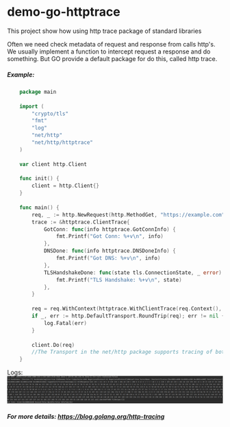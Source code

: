 # demo-go-httptrace

This project show how using http trace package of standard libraries

Often we need check metadata of request and response from calls http's. We usually implement a function to intercept request a response and do something. But GO provide a default package for do this, called http trace.

##### Example:
```go
    package main
    
    import (
    	"crypto/tls"
    	"fmt"
    	"log"
    	"net/http"
    	"net/http/httptrace"
    )
    
    var client http.Client
    
    func init() {
    	client = http.Client{}
    }
    
    func main() {
    	req, _ := http.NewRequest(http.MethodGet, "https://example.com", nil)
    	trace := &httptrace.ClientTrace{
    		GotConn: func(info httptrace.GotConnInfo) {
    			fmt.Printf("Got Conn: %+v\n", info)
    		},
    		DNSDone: func(info httptrace.DNSDoneInfo) {
    			fmt.Printf("Got DNS: %+v\n", info)
    		},
    		TLSHandshakeDone: func(state tls.ConnectionState, _ error) {
    			fmt.Printf("TLS Handshake: %+v\n", state)
    		},
    	}
    
    	req = req.WithContext(httptrace.WithClientTrace(req.Context(), trace))
    	if _, err := http.DefaultTransport.RoundTrip(req); err != nil {
    		log.Fatal(err)
    	}
    
    	client.Do(req)
    	//The Transport in the net/http package supports tracing of both HTTP/1 and HTTP/2 requests.
    }

```

Logs:
![alt text](httptrace.png "Log http trace")


##### For more details: https://blog.golang.org/http-tracing